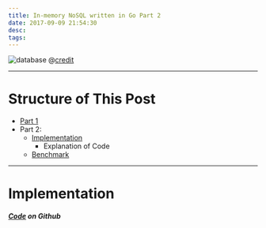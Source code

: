 ```yaml
---
title: In-memory NoSQL written in Go Part 2
date: 2017-09-09 21:54:30
desc:
tags:
---
```


![database](http://www.dataversity.net/wp-content/uploads/2012/10/NoSQL.png)
@[credit](http://www.dataversity.net/the-nosql-movement-what-is-it/)

<!-- more -->

------

# Structure of This Post

* [Part 1]()
* Part 2:
    * [Implementation](#implementation)
        * Explanation of Code
    * [Benchmark](#benchmark)

------

# <a name="implementation">Implementation</a>

##### [Code](https://github.com/swhsiang/gone) on Github
